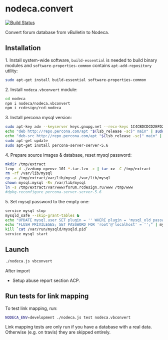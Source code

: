 nodeca.convert
==============

[![Build Status](https://travis-ci.org/nodeca/nodeca.vbconvert.svg?branch=master)](https://travis-ci.org/nodeca/nodeca.vbconvert)

Convert forum database from vBulletin to Nodeca.

Installation
------------

1\. Install system-wide software, `build-essential` is needed to build binary modules and `software-properties-common` contains `apt-add-repository` utility:

```sh
sudo apt-get install build-essential software-properties-common
```

2\. Install `nodeca.vbconvert` module:

```sh
cd nodeca
npm i nodeca/nodeca.vbconvert
npm i rcdesign/rcd-nodeca
```

3\. Install percona mysql version:

```sh
sudo apt-key adv --keyserver keys.gnupg.net --recv-keys 1C4CBDCDCD2EFD2A
echo "deb http://repo.percona.com/apt "$(lsb_release -sc)" main" | sudo tee /etc/apt/sources.list.d/percona.list
echo "deb-src http://repo.percona.com/apt "$(lsb_release -sc)" main" | sudo tee -a /etc/apt/sources.list.d/percona.list
sudo apt-get update
sudo apt-get install percona-server-server-5.6
```

4\. Prepare source images & database, reset mysql password:

```sh
mkdir /tmp/extract
lzop -d ./vzdump-openvz-101-*.tar.lzo -c | tar xv -C /tmp/extract
rm -rf /var/lib/mysql
cp -a /tmp/extract/var/lib/mysql /var/lib/mysql
chown mysql:mysql -Rv /var/lib/mysql
ln -s /tmp/extract/var/www/forum.rcdesign.ru/www /tmp/www
#dpkg-reconfigure percona-server-server-5.6
```

5\. Set mysql password to the empty one:

```sh
service mysql stop
mysqld_safe --skip-grant-tables &
echo "UPDATE mysql.user SET plugin = '' WHERE plugin = 'mysql_old_password'; FLUSH PRIVILEGES;" | mysql
echo "FLUSH PRIVILEGES; SET PASSWORD FOR 'root'@'localhost' = '';" | mysql
kill `cat /var/run/mysqld/mysqld.pid`
service mysql start
```

Launch
------

```sh
./nodeca.js vbconvert
```

After import

- Setup abuse report section ACP.


Run tests for link mapping
--------------------------

To test link mapping, run:

```sh
NODECA_ENV=development ./nodeca.js test nodeca.vbconvert
```

Link mapping tests are only run if you have a database with a real data. Otherwise (e.g. on travis) they are skipped entirely.
